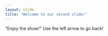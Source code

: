 ```yaml
---
layout: slide
title: "Welcome to our second slide!"
---
```

"Enjoy the show!"
Use the left arrow to go back!
